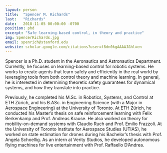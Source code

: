 ```yaml
---
layout: person
title:  "Spencer M. Richards"
last:   "Richards"
date:   2018-11-05 00:00:00 -0700
position: phd
excerpt: "Safe learning-based control, in theory and practice"
img: SpencerRichards.jpg
email: spenrich@stanford.edu
website: scholar.google.com/citations?user=f8dn0kgAAAAJ&hl=en
---
```


Spencer is a Ph.D. student in the Aeronautics and Astronautics Department. Currently, he focuses on learning-based control for robotic systems. He works to create agents that learn safely and efficiently in the real world by leveraging tools from both control theory and machine learning. In general, he is interested in determining theoretic safety guarantees for dynamical systems, and how they translate into practice.

Previously, he completed his M.Sc. in Robotics, Systems, and Control at ETH Zürich, and his B.ASc. in Engineering Science (with a Major in Aerospace Engineering) at the University of Toronto. At ETH Zürich, he conducted his Master’s thesis on safe reinforcement learning with Felix Berkenkamp and Prof. Andreas Krause. He also worked on theory for mobility-on-demand systems with Claudio Ruch and Prof. Emilio Frazzoli. At the University of Toronto Institute for Aerospace Studies (UTIAS), he worked on state estimation for drones during his Bachelor’s thesis with Prof. Angela Schoellig. As an intern at Verity Studios, he developed autonomous flying machines for live entertainment with Prof. Raffaello D’Andrea.
